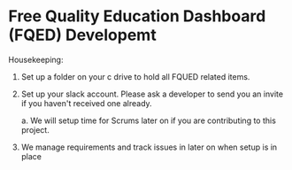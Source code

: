 # Free Quality Education Dashboard (FQED) Developemt
Housekeeping:
  1. Set up a folder on your c drive to hold all FQUED related items. 
  
  2. Set up your slack account. Please ask a developer to send you an invite if you haven't received one already.
  
      a. We will setup time for Scrums later on if you are contributing to this project.
    
  3. We manage requirements and track issues in later on when setup is in place 

